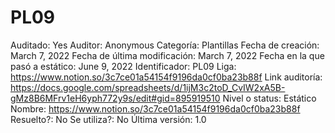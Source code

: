# PL09

Auditado: Yes
Auditor: Anonymous
Categoría: Plantillas
Fecha de creación: March 7, 2022
Fecha de última modificación: March 7, 2022
Fecha en la que pasó a estático: June 9, 2022
Identificador: PL09
Liga: https://www.notion.so/3c7ce01a54154f9196da0cf0ba23b88f 
Link auditoría: https://docs.google.com/spreadsheets/d/1ijM3c2toD_CvIW2xA5B-gMz8B6MFrv1eH6yph772y9s/edit#gid=895919510
Nivel o status: Estático
Nombre: https://www.notion.so/3c7ce01a54154f9196da0cf0ba23b88f 
Resuelto?: No
Se utiliza?: No
Última versión: 1.0